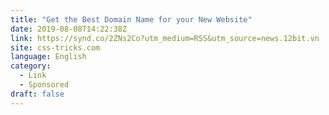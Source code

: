 ```yaml
---
title: "Get the Best Domain Name for your New Website"
date: 2019-08-08T14:22:38Z
link: https://synd.co/2ZNs2Co?utm_medium=RSS&utm_source=news.12bit.vn
site: css-tricks.com
language: English
category:
  - Link
  - Sponsored
draft: false
---
```

